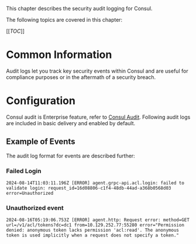 This chapter describes the security audit logging for Consul.

The following topics are covered in this chapter:

[[_TOC_]]

# Common Information

Audit logs let you track key security events within Consul and are useful for compliance purposes or in the aftermath of a security breach.

# Configuration

Consul audit is Enterprise feature, refer to [Consul Audit](https://developer.hashicorp.com/consul/docs/enterprise/audit-logging).
Following audit logs are included in basic delivery and enabled by default.

## Example of Events

The audit log format for events are described further:

### Failed Login

```text
2024-08-14T11:03:11.196Z [ERROR] agent.grpc-api.acl.login: failed to validate login: request_id=16d08806-c1f4-48db-44ad-a368b0568d03 error=Unauthorized
```

### Unauthorized event

```text
2024-08-16T05:19:06.753Z [ERROR] agent.http: Request error: method=GET url=/v1/acl/tokens?dc=dc1 from=10.129.252.77:55280 error="Permission denied: anonymous token lacks permission 'acl:read'. The anonymous token is used implicitly when a request does not specify a token."
```
